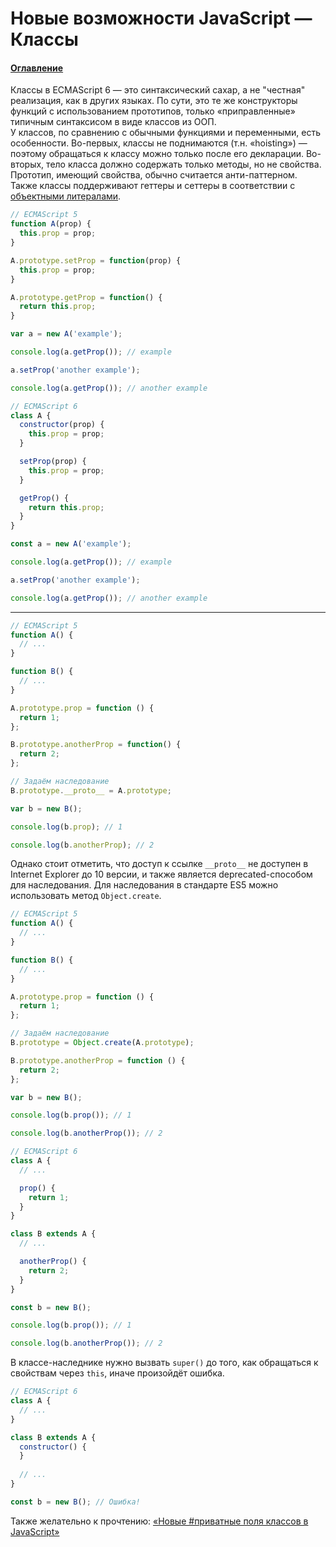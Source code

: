 # Новые возможности JavaScript — Классы

#### [Оглавление](../../README.md)

Классы в ECMAScript 6 — это синтаксический сахар, а не "честная" реализация,
как в других языках. По сути, это те же конструкторы функций
с использованием прототипов, только &laquo;приправленные&raquo; типичным
синтаксисом в виде классов из ООП.  
У классов, по сравнению с обычными функциями и переменными, есть особенности.
Во-первых, классы не поднимаются (т.н. &laquo;hoisting&raquo;) — поэтому
обращаться к классу можно только после его декларации. Во-вторых, тело класса
должно содержать только методы, но не свойства. Прототип, имеющий свойства,
обычно считается анти-паттерном.  
Также классы поддерживают геттеры и сеттеры в соответствии с
[объектными литералами](../object-literals/README.md).

```javascript
// ECMAScript 5
function A(prop) {
  this.prop = prop;
}

A.prototype.setProp = function(prop) {
  this.prop = prop;
}

A.prototype.getProp = function() {
  return this.prop;
}

var a = new A('example');

console.log(a.getProp()); // example

a.setProp('another example');

console.log(a.getProp()); // another example
```

```javascript
// ECMAScript 6
class A {
  constructor(prop) {
    this.prop = prop;
  }

  setProp(prop) {
    this.prop = prop;
  }

  getProp() {
    return this.prop;
  }
}

const a = new A('example');

console.log(a.getProp()); // example

a.setProp('another example');

console.log(a.getProp()); // another example
```

---

```javascript
// ECMAScript 5
function A() {
  // ...
}

function B() {
  // ...
}

A.prototype.prop = function () {
  return 1;
};

B.prototype.anotherProp = function() {
  return 2;
};

// Задаём наследование
B.prototype.__proto__ = A.prototype;

var b = new B();

console.log(b.prop); // 1

console.log(b.anotherProp); // 2
```

Однако стоит отметить, что доступ к ссылке `__proto__` не доступен в Internet Explorer до 10 версии,
и также является deprecated-способом для наследования. Для наследования в стандарте ES5 можно
использовать метод `Object.create`.

```javascript
// ECMAScript 5
function A() {
  // ...
}

function B() {
  // ...
}

A.prototype.prop = function () {
  return 1;
};

// Задаём наследование
B.prototype = Object.create(A.prototype);

B.prototype.anotherProp = function () {
  return 2;
};

var b = new B();

console.log(b.prop()); // 1

console.log(b.anotherProp()); // 2
```

```javascript
// ECMAScript 6
class A {
  // ...

  prop() {
    return 1;
  }
}

class B extends A {
  // ...

  anotherProp() {
    return 2;
  }
}

const b = new B();

console.log(b.prop()); // 1

console.log(b.anotherProp()); // 2
```

В классе-наследнике нужно вызвать `super()` до того, как обращаться к свойствам
через `this`, иначе произойдёт ошибка.

```javascript
// ECMAScript 6
class A {
  // ...
}

class B extends A {
  constructor() {
  }
  
  // ...
}

const b = new B(); // Ошибка!
```

Также желательно к прочтению: [&laquo;Новые #приватные поля классов в JavaScript&raquo;](https://medium.com/devschacht/javascripts-new-private-class-fields-c60daffe361b)
